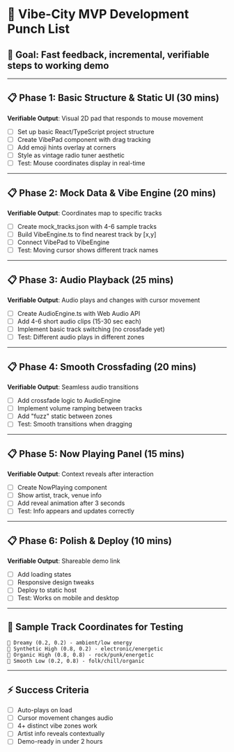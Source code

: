 # 🚀 Vibe-City MVP Development Punch List

## 🎯 Goal: Fast feedback, incremental, verifiable steps to working demo

---

## 📋 Phase 1: Basic Structure & Static UI (30 mins)
**Verifiable Output**: Visual 2D pad that responds to mouse movement

- [ ] Set up basic React/TypeScript project structure
- [ ] Create VibePad component with drag tracking
- [ ] Add emoji hints overlay at corners
- [ ] Style as vintage radio tuner aesthetic
- [ ] Test: Mouse coordinates display in real-time

---

## 📋 Phase 2: Mock Data & Vibe Engine (20 mins)
**Verifiable Output**: Coordinates map to specific tracks

- [ ] Create mock_tracks.json with 4-6 sample tracks
- [ ] Build VibeEngine.ts to find nearest track by [x,y]
- [ ] Connect VibePad to VibeEngine
- [ ] Test: Moving cursor shows different track names

---

## 📋 Phase 3: Audio Playback (25 mins)
**Verifiable Output**: Audio plays and changes with cursor movement

- [ ] Create AudioEngine.ts with Web Audio API
- [ ] Add 4-6 short audio clips (15-30 sec each)
- [ ] Implement basic track switching (no crossfade yet)
- [ ] Test: Different audio plays in different zones

---

## 📋 Phase 4: Smooth Crossfading (20 mins)
**Verifiable Output**: Seamless audio transitions

- [ ] Add crossfade logic to AudioEngine
- [ ] Implement volume ramping between tracks
- [ ] Add "fuzz" static between zones
- [ ] Test: Smooth transitions when dragging

---

## 📋 Phase 5: Now Playing Panel (15 mins)
**Verifiable Output**: Context reveals after interaction

- [ ] Create NowPlaying component
- [ ] Show artist, track, venue info
- [ ] Add reveal animation after 3 seconds
- [ ] Test: Info appears and updates correctly

---

## 📋 Phase 6: Polish & Deploy (10 mins)
**Verifiable Output**: Shareable demo link

- [ ] Add loading states
- [ ] Responsive design tweaks
- [ ] Deploy to static host
- [ ] Test: Works on mobile and desktop

---

## 🎵 Sample Track Coordinates for Testing

```
🌌 Dreamy (0.2, 0.2) - ambient/low energy
🔋 Synthetic High (0.8, 0.2) - electronic/energetic  
🎸 Organic High (0.8, 0.8) - rock/punk/energetic
🧃 Smooth Low (0.2, 0.8) - folk/chill/organic
```

---

## ⚡ Success Criteria
- [ ] Auto-plays on load
- [ ] Cursor movement changes audio
- [ ] 4+ distinct vibe zones work
- [ ] Artist info reveals contextually
- [ ] Demo-ready in under 2 hours
